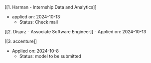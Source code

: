 
 [[1. Harman - Internship Data and Analytics]]
- applied on: 2024-10-13
	- Status: Check mail

 [[2. Disprz - Associate Software Engineer]]
	- Applied on: 2024-10-13

[[3. accenture]]
- Applied on: 2024-10-8
	- Status: model to be submitted
